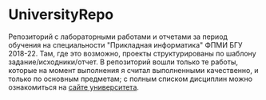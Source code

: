 # UniversityRepo
Репозиторий с лабораторными работами и отчетами за период обучения на специальности "Прикладная информатика" ФПМИ БГУ 2018-22. Там, где это возможно, проекты структурированы по шаблону задание/исходники/отчет. В репозиторий вошли только те работы, которые на момент выполнения я считал выполненными качественно, и только по основным предметам; с полным списком дисциплин можно ознакомиться на [сайте университета](https://fpmi.bsu.by/ru/main.aspx?guid=20381).

